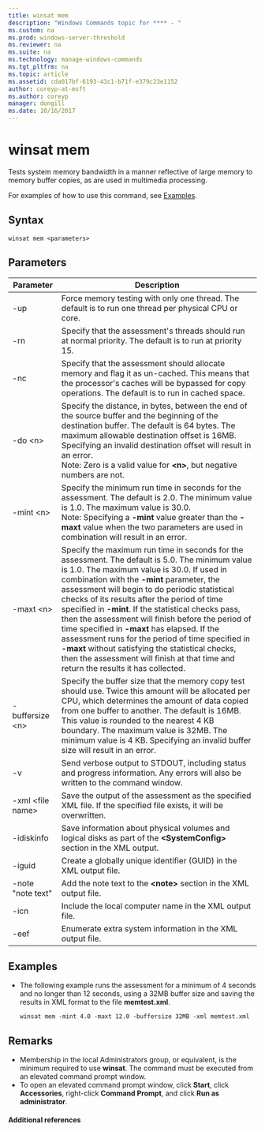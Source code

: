 ```yaml
---
title: winsat mem
description: "Windows Commands topic for **** - "
ms.custom: na
ms.prod: windows-server-threshold
ms.reviewer: na
ms.suite: na
ms.technology: manage-windows-commands
ms.tgt_pltfrm: na
ms.topic: article
ms.assetid: cda017bf-6193-43c1-b71f-e379c23e1152
author: coreyp-at-msft
ms.author: coreyp
manager: dongill
ms.date: 10/16/2017
---
```


# winsat mem



Tests system memory bandwidth in a manner reflective of large memory to memory buffer copies, as are used in multimedia processing.

For examples of how to use this command, see [Examples](#BKMK_examples).

## Syntax

```
winsat mem <parameters>
```

## Parameters

|Parameter|Description|
|---------|-----------|
|-up|Force memory testing with only one thread. The default is to run one thread per physical CPU or core.|
|-rn|Specify that the assessment's threads should run at normal priority. The default is to run at priority 15.|
|-nc|Specify that the assessment should allocate memory and flag it as un-cached. This means that the processor's caches will be bypassed for copy operations. The default is to run in cached space.|
|-do \<n>|Specify the distance, in bytes, between the end of the source buffer and the beginning of the destination buffer. The default is 64 bytes. The maximum allowable destination offset is 16MB. Specifying an invalid destination offset will result in an error.</br>Note: Zero is a valid value for **\<n>**, but negative numbers are not.|
|-mint \<n>|Specify the minimum run time in seconds for the assessment. The default is 2.0. The minimum value is 1.0. The maximum value is 30.0.</br>Note: Specifying a **-mint** value greater than the **-maxt** value when the two parameters are used in combination will result in an error.|
|-maxt \<n>|Specify the maximum run time in seconds for the assessment. The default is 5.0. The minimum value is 1.0. The maximum value is 30.0. If used in combination with the **-mint** parameter, the assessment will begin to do periodic statistical checks of its results after the period of time specified in **-mint**. If the statistical checks pass, then the assessment will finish before the period of time specified in **-maxt** has elapsed. If the assessment runs for the period of time specified in **-maxt** without satisfying the statistical checks, then the assessment will finish at that time and return the results it has collected.|
|-buffersize \<n>|Specify the buffer size that the memory copy test should use. Twice this amount will be allocated per CPU, which determines the amount of data copied from one buffer to another. The default is 16MB. This value is rounded to the nearest 4 KB boundary. The maximum value is 32MB. The minimum value is 4 KB. Specifying an invalid buffer size will result in an error.|
|-v|Send verbose output to STDOUT, including status and progress information. Any errors will also be written to the command window.|
|-xml \<file name>|Save the output of the assessment as the specified XML file. If the specified file exists, it will be overwritten.|
|-idiskinfo|Save information about physical volumes and logical disks as part of the **\<SystemConfig>** section in the XML output.|
|-iguid|Create a globally unique identifier (GUID) in the XML output file.|
|-note "note text"|Add the note text to the **\<note>** section in the XML output file.|
|-icn|Include the local computer name in the XML output file.|
|-eef|Enumerate extra system information in the XML output file.|

## <a name="BKMK_examples"></a>Examples

- The following example runs the assessment for a minimum of 4 seconds and no longer than 12 seconds, using a 32MB buffer size and saving the results in XML format to the file **memtest.xml**.  
  ```
  winsat mem -mint 4.0 -maxt 12.0 -buffersize 32MB -xml memtest.xml
  ```

## Remarks

-   Membership in the local Administrators group, or equivalent, is the minimum required to use **winsat**. The command must be executed from an elevated command prompt window.
-   To open an elevated command prompt window, click **Start**, click **Accessories**, right-click **Command Prompt**, and click **Run as administrator**.

#### Additional references


